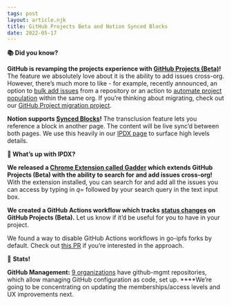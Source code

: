 ```yaml
---
tags: post
layout: article.njk
title: GitHub Projects Beta and Notion Synced Blocks
date: 2022-05-17
---
```


**📚 Did you know?**

**GitHub is revamping the projects experience with [GitHub Projects (Beta)](https://docs.github.com/en/issues/trying-out-the-new-projects-experience)!** The feature we absolutely love about it is the ability to add issues cross-org. However, there’s much more to like - for example, recently announced, an option to [bulk add issues](https://github.blog/changelog/2022-04-07-the-new-github-issues-april-7th-update/) from a repository or an action to [automate project population](https://github.com/marketplace/actions/add-to-github-projects-beta) within the same org. If you’re thinking about migrating, check out our [GitHub Project migration project](https://github.com/pl-strflt/projects-migration).

**Notion supports [Synced Blocks](https://www.notion.so/blog/designing-synced-blocks)!** The transclusion feature lets you reference a block in another page. The content will be live sync’d between both pages. We use this heavily in our [IPDX page](https://www.notion.so/IPDX-122073392dce454e9ca4b87231034483?pvs=21) to surface high levels details.

**🥕 What’s up with IPDX?**

**We released a [Chrome Extension called Gadder](https://github.com/galargh/gadder#-gadder) which extends GitHub Projects (Beta) with the ability to search for and add issues cross-org!** With the extension installed, you can search for and add all the issues you can access by typing in *q=* followed by your search query in the text input box.

**We created a GitHub Actions workflow which tracks [status changes](https://github.com/protocol/w3dt-stewards/issues/43) on GitHub Projects (Beta).** Let us know if it’d be useful for you to have in your project.

We found a way to disable GitHub Actions workflows in go-ipfs forks by default. Check out [this PR](https://github.com/ipfs/go-ipfs/pull/8955) if you’re interested in the approach.

💯 **Stats!**

**GitHub Management:** [9 organizations](https://github.com/ipdxco/github-as-code/network/dependents?package_id=UGFja2FnZS0zMDE2NzcyMDQ4) have github-mgmt repositories, which allow managing GitHub configuration as code, set up. ****We’re going to be concentrating on updating the memberships/access levels and UX improvements next.
